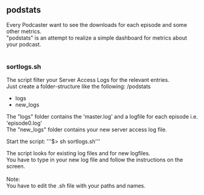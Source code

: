 ## podstats

Every Podcaster want to see the downloads for each episode and some other metrics.<br>
"podstats" is an attempt to realize a simple dashboard for metrics about your podcast.<br>
<br>
### sortlogs.sh
The script filter your Server Access Logs for the relevant entries.<br>
Just create a folder-structure like the following:
/podstats
  - logs
  - new_logs

The "logs" folder contains the 'master.log' and a logfile for each episode i.e. 'episode0.log'<br>
The "new_logs" folder contains your new server access log file. 

Start the script:
'''$> sh sortlogs.sh'''

The script looks for existing log files and for new logfiles.<br>
You have to type in your new log file and follow the instructions on the screen.<br>
<br>
Note:<br>
You have to edit the .sh file with your paths and names.<br>


